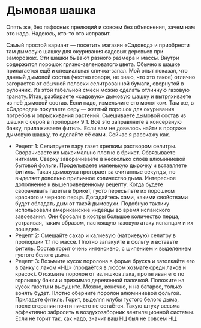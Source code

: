 # Дымовая шашка

Опять же, без пафосных прелюдий и совсем без объяснения, зачем нам это надо. Надеюсь, кто-то это исправит.&#x20;

Самый простой вариант — посетить магазин «Садовод» и приобрести там дымовую шашку для окуривания садовых деревьев при заморозках. Эти шашки бывают разного размера и массы. Внутри содержится порошок грязно-зеленоватого цвета. Обычно к шашке прилагается ещё и специальная спичка-запал. Мой опыт показал, что данный дымовой состав (честно говоря, не знаю, что это такое) отлично загорается от обычной полоски селитрованной бумаги, свернутой в рулончик. Из этой табельной смеси можно сделать отличную газовую гранату. Итак, разбираете «садовую» дымовую шашку и вытряхиваете из неё дымовой состав. Если надо, измельчите его молотком. Там же, в «Садоводе» покупаете серу — желтый порошок для окуривания погребов и опрыскивания растений. Смешиваете дымовой состав из шашки с серой в пропорции 9:1. Всё это заправляете в консервную банку, прилаживаете фитиль. Если вам не довелось найти в продаже дымовую шашку, то сделайте её сами. Сейчас я расскажу как.

* Рецепт 1: Селитруете пару газет крепким раствором селитры. Сворачиваете их максимально плотно в брикет. Обвязываете нитками. Сверху заворачиваете в несколько слоёв алюминиевой бытовой фольги. Проделываете маленькую дырочку и вставляете фитиль. Такая дымовуха прогорает за считанные секунды, но выделяет довольно приличное количество дыма. Интересное дополнение к вышеприведенному рецепту. Когда будете сворачивать газеты в брикет, густо пересыпьте их порошком красного и черного перца. Догадайтесь сами, какими свойствами будет обладать дым от такой дымовухи. Подобную тактику использовали американские индейцы во время испанского завоевания. Они бросали в костры большое количество перца, устраивая, таким образом, настоящую газовую атаку испанцам и их лошадям.
* Рецепт 2: Смешайте сахар и калиевую (натриевую) селитру в пропорции 1:1 по массе. Плотно запакуйте в фольгу и вставьте фитиль. Состав горит очень интенсивно, с шипением и выделением густого белого дыма.
* Рецепт 3: Возьмите кусок поролона в форме бруска и затолкайте его в банку с лаком «НЦ» (продаётся в любом хозмаге среди лаков и красок). Отожмите поролон от излишков лака, протягивая его по горлышку банки и прижимая деревянной палочкой. Положите на кусок газеты и высушите. Можно, конечно, и на батарее, только вонять будет. Плотно оберните поролон алюминиевой фольгой. Приладьте фитиль. Горит, выделяя клубы густого белого дыма, после сгорания почти ничего не остаётся. Такую штуку весьма эффективно забросить в воздухозаборник вентиляционной системы. Если не горит так, как надо, значит ваш НЦ был не совсем НЦ.
